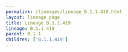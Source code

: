 ```yaml
---
permalink: /lineages/lineage_B.1.1.419.html
layout: lineage_page
title: Lineage B.1.1.419
lineage: B.1.1.419
parent: B.1.1
children: ['B.1.1.419']
---
```

